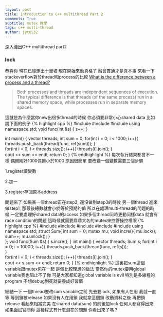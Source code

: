 ```yaml
---
layout: post
title: Introduction to C++ multithread Part 2
comments: True 
subtitle: mutex 教學
tags: c++ multi-thread
author: jyt0532
---
```


深入淺出C++ multithread part2

### lock
恭喜你 現在已經走出十里坡 現在開始來動真格了 
融會貫通才是真本事 
來看一下stackoverflow對於thread和process的比較
[What is the difference between a process and a thread?](http://stackoverflow.com/questions/200469/what-is-the-difference-between-a-process-and-a-thread)

> Both processes and threads are independent sequences of execution. The typical difference is that threads (of the same process) run in a shared memory space, while processes run in separate memory spaces.

這就是為什麼當你new出很多thread的時候 你必須要非常小心shared data
比如說下面的例子
{% highlight cpp %}
#include <iostream>
#include <string>
#include <vector>
using namespace std;
void func(int &s) 
{
    s++;
}

int main()
{
    vector<thread> threads;
    int sum = 0;
    for(int i = 0; i < 1000; i++){
        threads.push_back(thread(func, ref(sum)));
    }   
    for(int i = 0; i < threads.size(); i++){
        threads[i].join();
    }   
    cout << sum << endl;
    return 0;
}
{% endhighlight %}
每次執行結果都會不一樣 偶爾剛好1000偶爾小於1000 原因很簡單 要改變一個變數需要三個步驟

1.register讀變數

2.加一

3.register存回原本address

問題來了 如果某一個thread正在step2, 還沒做到step3的時候 另一個thread 進來做step1, 那最後總數就會小於等於預期的值
所以在處理multi-thread的問題的時候 一定要處理好shared data的access 如果多個thread同時更動同樣data 就會有race condition的問題
這時候就需要鼎鼎大名的mutex來控管操控權限
{% highlight cpp %}
#include <thread>
#include <iostream>
#include <string>
#include <vector>
#include <mutex>
using namespace std;
struct Sum{
    int sum = 0;
    mutex mu; 
    void incre(){
        mu.lock();
        sum++;
        mu.unlock();
    }   
};
void func(Sum &s) 
{
    s.incre();
}
int main()
{
    vector<thread> threads;
    Sum s;
    for(int i = 0; i < 10000; i++){
        threads.push_back(thread(func, ref(s)));                                                           
    }   
    for(int i = 0; i < threads.size(); i++){
        threads[i].join();
    }   
    cout << s.sum << endl;
    return 0;
}
{% endhighlight %}
這裏把sum這個variable跟mutex包在一起 是個比較理想的做法 當然你的mutex要用global variable我也阻止不了你 
可是大家都知道global variable is evil 特別是多線程的program 不想debug到死就要養成好習慣

總結一下 一個thread要改sum variable之前 先去要lock, 如果有人在用 我就一直等 等到鎖被release 如果沒有人在用鎖 我就拿這個鎖  改動資料之後 再把鎖release 看起來相當完美 在shared data(sum) 的前後加lock 任何人都寫得出來 如果面試官問你 這種程式有什麼潛在的問題 你看出來了嗎？
